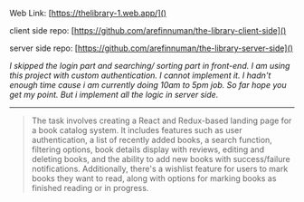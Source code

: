 Web Link: [https://thelibrary-1.web.app/]()

client side repo: [https://github.com/arefinnuman/the-library-client-side]()

server side repo: [https://github.com/arefinnuman/the-library-server-side]()


*I skipped the login part and searching/ sorting part in front-end. I am using this project with custom authentication. I cannot implement it. I hadn't enough time cause i am currently  doing 10am to 5pm job. So far hope you get my point.  But i implement all the logic in server side.* 


---



> The task involves creating a React and Redux-based landing page for a book catalog system. It includes features such as user authentication, a list of recently added books, a search function, filtering options, book details display with reviews, editing and deleting books, and the ability to add new books with success/failure notifications. Additionally, there's a wishlist feature for users to mark books they want to read, along with options for marking books as finished reading or in progress.
